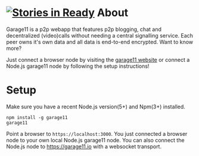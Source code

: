 [![Stories in Ready](https://badge.waffle.io/garage11/garage11.png?label=ready&title=Ready)](https://waffle.io/garage11/garage11)
About
=====
Garage11 is a p2p webapp that features p2p blogging, chat and decentralized
(video)calls without needing a central signalling service. Each peer owns it's
own data and all data is end-to-end encrypted. Want to know more?

Just connect a browser node by visiting the [garage11 website]((https://garage11.io))
or connect a Node.js garage11 node by following the setup instructions!


Setup
=====
Make sure you have a recent Node.js version(5+) and Npm(3+) installed.

```
npm install -g garage11
garage11
```

Point a browser to `https://localhost:3000`. You just connected a browser node
to your own local Node.js garage11 node. You can also connect the Node.js node
to https://garage11.io with a websocket transport.
